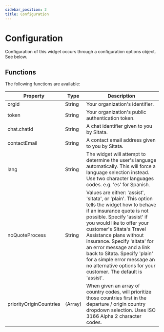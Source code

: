 ```yaml
---
sidebar_position: 2
title: Configuration
---
```


# Configuration

Configuration of this widget occurs through a configuration options object. See below.

## Functions

The following functions are available:

| Property | Type | Description |
| -------- | --------- | ----------- |
| orgId | String | Your organization's identifier.
| token | String | Your organization's public authentication token.
| chat.chatId | String | A chat identifier given to you by Sitata.
| contactEmail | String | A contact email address given to you by Sitata.
| lang | String | The widget will attempt to determine the user's language automatically. This will force a language selection instead. Use two character languages codes. e.g. 'es' for Spanish.
| noQuoteProcess | String | Values are either: 'assist', 'sitata', or 'plain'. This option tells the widget how to behave if an insurance quote is not possible. Specify 'assist' if you would like to offer your customer's Sitata's Travel Assistance plans without insurance. Specify 'sitata' for an error message and a link back to Sitata. Specify 'plain' for a simple error message an no alternative options for your customer. The default is 'assist'.
| priorityOriginCountries | (Array) | When given an array of country codes, will prioritize those countries first in the departure / origin country dropdown selection. Uses ISO 3166 Alpha 2 character codes.
